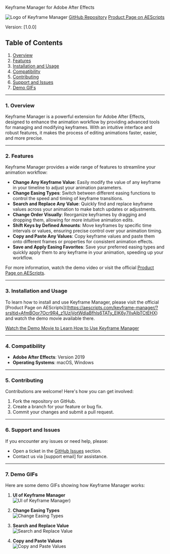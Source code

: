 Keyframe Manager for Adobe After Effects

![Logo of Keyframe Manager](https://aescripts.com/media/catalog/product/cache/1/image/800x600/040ec09b1e35df139433887a97daa66f/7/6/768_1.jpg)
[GitHub Repository](https://github.com/Nima8FT/ExtensionAE-Keyframe-Manager)
[Product Page on AEScripts](https://github.com/Nima8FT/ExtensionAE-Keyframe-Manager)

Version: [1.0.0]
## Table of Contents

1. [Overview](#overview)
2. [Features](#features)
3. [Installation and Usage](#installation-and-usage)
4. [Compatibility](#compatibility)
5. [Contributing](#contributing)
6. [Support and Issues](#support-and-issues)
7. [Demo GIFs](#demo-gifs)

---

### 1. Overview

Keyframe Manager is a powerful extension for Adobe After Effects, designed to enhance the animation workflow by providing advanced tools for managing and modifying keyframes. With an intuitive interface and robust features, it makes the process of editing animations faster, easier, and more precise.

---

### 2. Features

Keyframe Manager provides a wide range of features to streamline your animation workflow:

- **Change Any Keyframe Value**: Easily modify the value of any keyframe in your timeline to adjust your animation parameters.
- **Change Easing Types**: Switch between different easing functions to control the speed and timing of keyframe transitions.
- **Search and Replace Any Value**: Quickly find and replace keyframe values across your animation to make batch updates or adjustments.
- **Change Order Visually**: Reorganize keyframes by dragging and dropping them, allowing for more intuitive animation edits.
- **Shift Keys by Defined Amounts**: Move keyframes by specific time intervals or values, ensuring precise control over your animation timing.
- **Copy and Paste Any Values**: Copy keyframe values and paste them onto different frames or properties for consistent animation effects.
- **Save and Apply Easing Favorites**: Save your preferred easing types and quickly apply them to any keyframe in your animation, speeding up your workflow.

For more information, watch the demo video or visit the official [Product Page on AEScripts](https://aescripts.com/keyframe-manager/).


---

### 3. Installation and Usage

To learn how to install and use Keyframe Manager, please visit the official [Product Page on AEScripts]((https://aescripts.com/keyframe-manager/?srsltid=AfmBOor7Ocr9R4_z1UzjVotWdlaBfhls6TATy_ElK6y7IlvAIbTCtEHX) and watch the demo movie available there.

[Watch the Demo Movie to Learn How to Use Keyframe Manager]([https://aescripts.com/keyframe-manager/](https://youtu.be/KL8Tz1xGh70))

---

### 4. Compatibility

- **Adobe After Effects**: Version 2019
- **Operating Systems**: macOS, Windows

---

### 5. Contributing

Contributions are welcome! Here's how you can get involved:

1. Fork the repository on GitHub.
2. Create a branch for your feature or bug fix.
3. Commit your changes and submit a pull request.

---

### 6. Support and Issues

If you encounter any issues or need help, please:

- Open a ticket in the [GitHub Issues](https://github.com/Nima8FT/ExtensionAE-Keyframe-Manager/issues) section.
- Contact us via [support email] for assistance.

---

### 7. Demo GIFs

Here are some demo GIFs showing how Keyframe Manager works:

1. **UI of Keyframe Manager**  
   ![UI of Keyframe Manager](https://aescripts.com/media/catalog/product/cache/1/image/9df78eab33525d08d6e5fb8d27136e95/i/m/img1.png))

2. **Change Easing Types**  
   ![Change Easing Types](https://aescripts.com/media/catalog/product/1/_/1_1_1.gif)

3. **Search and Replace Value**  
   ![Search and Replace Value](https://aescripts.com/media/catalog/product/4/_/4_2.gif)

4. **Copy and Paste Values**  
   ![Copy and Paste Values](https://aescripts.com/media/catalog/product/6/_/6_1_1.gif)



